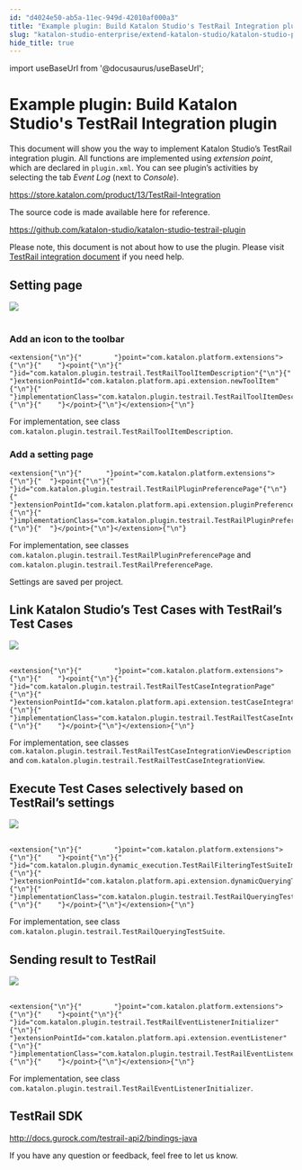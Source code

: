```yaml
---
id: "d4024e50-ab5a-11ec-949d-42010af000a3"
title: "Example plugin: Build Katalon Studio's TestRail Integration plugin"
slug: "katalon-studio-enterprise/extend-katalon-studio/katalon-studio-plugins/example-plugin-build-katalon-studios-testrail-integration-plugin"
hide_title: true
---
```

import useBaseUrl from '@docusaurus/useBaseUrl';

    

# <a id="id" class="anchor_top_offset"/><a id="ariaid-title1" class="anchor_top_offset"/>Example plugin: Build Katalon Studio's TestRail Integration plugin

    
      
<p xmlns="http://www.w3.org/1999/xhtml" className="p">This document will show you the way to implement Katalon   Studio’s TestRail integration plugin. All functions are   implemented using <em className="ph i">extension point</em>, which are declared in   <code className="ph codeph">plugin.xml</code>. You can see plugin’s activities by   selecting the tab <em className="ph i">Event Log</em> (next to   <em className="ph i">Console</em>).</p> 
      
<p xmlns="http://www.w3.org/1999/xhtml" className="p">   <a className="xref j-external-link" href="https://store.katalon.com/product/13/TestRail-Integration" target="_blank">https://store.katalon.com/product/13/TestRail-Integration</a> </p> 
      
<p xmlns="http://www.w3.org/1999/xhtml" className="p">The source code is made available here for reference.</p> 
      
<p xmlns="http://www.w3.org/1999/xhtml" className="p">   <a className="xref j-external-link" href="https://github.com/katalon-studio/katalon-studio-testrail-plugin" target="_blank">https://github.com/katalon-studio/katalon-studio-testrail-plugin</a> </p> 
      
<p xmlns="http://www.w3.org/1999/xhtml" className="p">Please note, this document is not about how to use the plugin.   Please visit <a className="xref j-external-link" href="https://docs.katalon.com/katalon-studio/docs/testrail-integration.html" target="_blank">TestRail     integration document</a> if you need help.</p> 
    
  

## <a id="id_1" class="anchor_top_offset"/>      Setting page    

<p xmlns="http://www.w3.org/1999/xhtml" className="p">   <img className="image" src={useBaseUrl("https://github.com/katalon-studio/docs-images/raw/master/katalon-store/docs/publisher/1_connect.png")} /><br /><br /> </p> 

### <a id="id_2" class="anchor_top_offset"/>        Add an icon to the toolbar      

<pre xmlns="http://www.w3.org/1999/xhtml" className="pre codeblock"><code>&lt;extension{"\n"}{"        "}point="com.katalon.platform.extensions"&gt;{"\n"}{"    "}&lt;point{"\n"}{"            "}id="com.katalon.plugin.testrail.TestRailToolItemDescription"{"\n"}{"            "}extensionPointId="com.katalon.platform.api.extension.newToolItem"{"\n"}{"            "}implementationClass="com.katalon.plugin.testrail.TestRailToolItemDescription"&gt;{"\n"}{"    "}&lt;/point&gt;{"\n"}&lt;/extension&gt;{"\n"}</code></pre> 
<p xmlns="http://www.w3.org/1999/xhtml" className="p">For implementation, see class   <code className="ph codeph">com.katalon.plugin.testrail.TestRailToolItemDescription</code>.</p> 

### <a id="id_3" class="anchor_top_offset"/>        Add a setting page      

<pre xmlns="http://www.w3.org/1999/xhtml" className="pre codeblock"><code>&lt;extension{"\n"}{"      "}point="com.katalon.platform.extensions"&gt;{"\n"}{"  "}&lt;point{"\n"}{"        "}id="com.katalon.plugin.testrail.TestRailPluginPreferencePage"{"\n"}{"        "}extensionPointId="com.katalon.platform.api.extension.pluginPreferencePage"{"\n"}{"        "}implementationClass="com.katalon.plugin.testrail.TestRailPluginPreferencePage"&gt;{"\n"}{"  "}&lt;/point&gt;{"\n"}&lt;/extension&gt;{"\n"}</code></pre> 
<p xmlns="http://www.w3.org/1999/xhtml" className="p">For implementation, see classes   <code className="ph codeph">com.katalon.plugin.testrail.TestRailPluginPreferencePage</code>   and   <code className="ph codeph">com.katalon.plugin.testrail.TestRailPreferencePage</code>.</p> 
<p xmlns="http://www.w3.org/1999/xhtml" className="p">Settings are saved per project.</p> 

## <a id="id_4" class="anchor_top_offset"/>      Link Katalon Studio’s Test Cases with            TestRail’s Test Cases    

<p xmlns="http://www.w3.org/1999/xhtml" className="p">   <img className="image" src={useBaseUrl("https://github.com/katalon-studio/docs-images/raw/master/katalon-store/docs/publisher/2_mapping.png")} /><br /><br /> </p> 
<pre xmlns="http://www.w3.org/1999/xhtml" className="pre codeblock"><code>&lt;extension{"\n"}{"        "}point="com.katalon.platform.extensions"&gt;{"\n"}{"    "}&lt;point{"\n"}{"            "}id="com.katalon.plugin.testrail.TestRailTestCaseIntegrationPage"{"\n"}{"            "}extensionPointId="com.katalon.platform.api.extension.testCaseIntegrationViewDescription"{"\n"}{"            "}implementationClass="com.katalon.plugin.testrail.TestRailTestCaseIntegrationViewDescription"&gt;{"\n"}{"    "}&lt;/point&gt;{"\n"}&lt;/extension&gt;{"\n"}</code></pre> 
<p xmlns="http://www.w3.org/1999/xhtml" className="p">For implementation, see classes   <code className="ph codeph">com.katalon.plugin.testrail.TestRailTestCaseIntegrationViewDescription</code>   and   <code className="ph codeph">com.katalon.plugin.testrail.TestRailTestCaseIntegrationView</code>.</p> 

## <a id="id_5" class="anchor_top_offset"/>      Execute Test Cases selectively based on            TestRail’s settings    

<p xmlns="http://www.w3.org/1999/xhtml" className="p">   <img className="image" src={useBaseUrl("https://github.com/katalon-studio/docs-images/raw/master/katalon-store/docs/publisher/4_querying.png")} /><br /><br /> </p> 
<pre xmlns="http://www.w3.org/1999/xhtml" className="pre codeblock"><code>&lt;extension{"\n"}{"        "}point="com.katalon.platform.extensions"&gt;{"\n"}{"    "}&lt;point{"\n"}{"            "}id="com.katalon.plugin.dynamic_execution.TestRailFilteringTestSuiteImpl"{"\n"}{"            "}extensionPointId="com.katalon.platform.api.extension.dynamicQueryingTestSuiteDescription"{"\n"}{"            "}implementationClass="com.katalon.plugin.testrail.TestRailQueryingTestSuite"&gt;{"\n"}{"    "}&lt;/point&gt;{"\n"}&lt;/extension&gt;{"\n"}</code></pre> 
<p xmlns="http://www.w3.org/1999/xhtml" className="p">For implementation, see class   <code className="ph codeph">com.katalon.plugin.testrail.TestRailQueryingTestSuite</code>.</p> 

## <a id="id_6" class="anchor_top_offset"/>      Sending result to TestRail    

<p xmlns="http://www.w3.org/1999/xhtml" className="p">   <img className="image" src={useBaseUrl("https://github.com/katalon-studio/docs-images/raw/master/katalon-store/docs/publisher/3.1_sending.png")} /><br /><br /> </p> 
<pre xmlns="http://www.w3.org/1999/xhtml" className="pre codeblock"><code>&lt;extension{"\n"}{"        "}point="com.katalon.platform.extensions"&gt;{"\n"}{"    "}&lt;point{"\n"}{"            "}id="com.katalon.plugin.testrail.TestRailEventListenerInitializer"{"\n"}{"            "}extensionPointId="com.katalon.platform.api.extension.eventListener"{"\n"}{"            "}implementationClass="com.katalon.plugin.testrail.TestRailEventListenerInitializer"&gt;{"\n"}{"    "}&lt;/point&gt;{"\n"}&lt;/extension&gt;{"\n"}</code></pre> 
<p xmlns="http://www.w3.org/1999/xhtml" className="p">For implementation, see class   <code className="ph codeph">com.katalon.plugin.testrail.TestRailEventListenerInitializer</code>.</p> 

## <a id="id_7" class="anchor_top_offset"/>      TestRail SDK    

<p xmlns="http://www.w3.org/1999/xhtml" className="p">   <a className="xref j-external-link" href="http://docs.gurock.com/testrail-api2/bindings-java" target="_blank">http://docs.gurock.com/testrail-api2/bindings-java</a> </p> 
<p xmlns="http://www.w3.org/1999/xhtml" className="p">If you have any question or feedback, feel free to let us   know.</p> 
